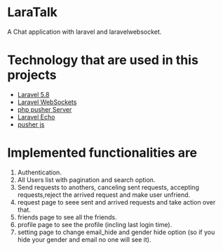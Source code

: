 # LaraTalk
A Chat application with laravel and laravelwebsocket.


# Technology that are used in this projects
* [Laravel 5.8](https://laravel.com/docs/5.8)
* [Laravel WebSockets](https://docs.beyondco.de/laravel-websockets/1.0/getting-started/introduction.html)
* [php pusher Server](https://github.com/pusher/pusher-http-php)
* [Laravel Echo](https://github.com/laravel/echo)
* [pusher js](https://github.com/pusher/pusher-js)


# Implemented functionalities are

1. Authentication.
2. All Users list with pagination and search option.
3. Send requests to anothers, canceling sent requests, accepting requests,reject the arrived request and make user unfriend.
4. request page to seee sent and arrived requests and take action over that.
5. friends page to see all the friends.
6. profile page to see the profile (incling last login time).
7. setting page to change email_hide and gender hide option (so if you hide your gender and email no one will see it).
